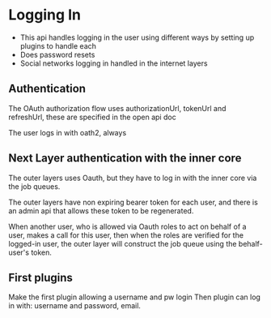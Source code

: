 # Logging In

* This api handles logging in the user using different ways by setting up plugins to handle each
* Does password resets
* Social networks logging in handled in the internet layers

## Authentication

The OAuth authorization flow uses authorizationUrl, tokenUrl and refreshUrl, these are specified in the open api doc

The user logs in with oath2, always


## Next Layer authentication with the inner core

The outer layers uses Oauth, but they have to log in with the inner core via the job queues.

The outer layers have non expiring bearer token for each user, and there is an admin api that allows these token to be regenerated.

When another user, who is allowed via Oauth roles to act on behalf of a user, makes a call for this user, then when the roles are verified for the logged-in user,
the outer layer will construct the job queue using the behalf-user's token.


## First plugins

Make the first plugin allowing a username and pw login
Then plugin can log in with: username and password, email.
